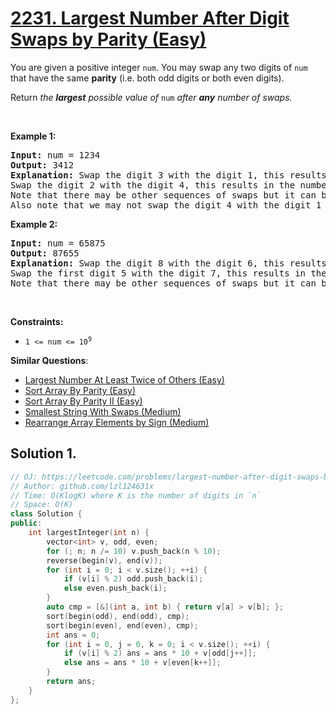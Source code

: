 # [2231. Largest Number After Digit Swaps by Parity (Easy)](https://leetcode.com/problems/largest-number-after-digit-swaps-by-parity/)

<p>You are given a positive integer <code>num</code>. You may swap any two digits of <code>num</code> that have the same <strong>parity</strong> (i.e. both odd digits or both even digits).</p>

<p>Return<em> the <strong>largest</strong> possible value of </em><code>num</code><em> after <strong>any</strong> number of swaps.</em></p>

<p>&nbsp;</p>
<p><strong>Example 1:</strong></p>

<pre><strong>Input:</strong> num = 1234
<strong>Output:</strong> 3412
<strong>Explanation:</strong> Swap the digit 3 with the digit 1, this results in the number 3214.
Swap the digit 2 with the digit 4, this results in the number 3412.
Note that there may be other sequences of swaps but it can be shown that 3412 is the largest possible number.
Also note that we may not swap the digit 4 with the digit 1 since they are of different parities.
</pre>

<p><strong>Example 2:</strong></p>

<pre><strong>Input:</strong> num = 65875
<strong>Output:</strong> 87655
<strong>Explanation:</strong> Swap the digit 8 with the digit 6, this results in the number 85675.
Swap the first digit 5 with the digit 7, this results in the number 87655.
Note that there may be other sequences of swaps but it can be shown that 87655 is the largest possible number.
</pre>

<p>&nbsp;</p>
<p><strong>Constraints:</strong></p>

<ul>
	<li><code>1 &lt;= num &lt;= 10<sup>9</sup></code></li>
</ul>


**Similar Questions**:
* [Largest Number At Least Twice of Others (Easy)](https://leetcode.com/problems/largest-number-at-least-twice-of-others/)
* [Sort Array By Parity (Easy)](https://leetcode.com/problems/sort-array-by-parity/)
* [Sort Array By Parity II (Easy)](https://leetcode.com/problems/sort-array-by-parity-ii/)
* [Smallest String With Swaps (Medium)](https://leetcode.com/problems/smallest-string-with-swaps/)
* [Rearrange Array Elements by Sign (Medium)](https://leetcode.com/problems/rearrange-array-elements-by-sign/)

## Solution 1.

```cpp
// OJ: https://leetcode.com/problems/largest-number-after-digit-swaps-by-parity/
// Author: github.com/lzl124631x
// Time: O(KlogK) where K is the number of digits in `n`
// Space: O(K)
class Solution {
public:
    int largestInteger(int n) {
        vector<int> v, odd, even;
        for (; n; n /= 10) v.push_back(n % 10);
        reverse(begin(v), end(v));
        for (int i = 0; i < v.size(); ++i) {
            if (v[i] % 2) odd.push_back(i);
            else even.push_back(i);
        }
        auto cmp = [&](int a, int b) { return v[a] > v[b]; };
        sort(begin(odd), end(odd), cmp);
        sort(begin(even), end(even), cmp);
        int ans = 0;
        for (int i = 0, j = 0, k = 0; i < v.size(); ++i) {
            if (v[i] % 2) ans = ans * 10 + v[odd[j++]];
            else ans = ans * 10 + v[even[k++]];
        }
        return ans;
    }
};
```